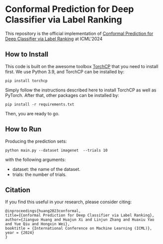 # Conformal Prediction for Deep Classifier via Label Ranking

This repository is the official implementation
of [Conformal Prediction for Deep Classifier via Label Ranking](https://arxiv.org/abs/2310.06430) at ICML'2024

## How to Install

This code is built on the awesome toolbox [TorchCP](https://github.com/ml-stat-Sustech/torchCP) that you need to install
first. We use Python 3.9, and TorchCP can be installed by:

```
pip install torchcp
```

Simply follow the instructions described here to install TorchCP as well as PyTorch. After that, other packages can be
installed by:

```
pip install -r requirements.txt
```

Then, you are ready to go.

## How to Run

Producing the prediction sets:

```
python main.py --dataset imagenet  --trials 10
```

with the following arguments:

- dataset: the name of the dataset.
- trials: the number of trials.

## Citation

If you find this useful in your research, please consider citing:

    @inproceedings{huang2023conformal,
    title={Conformal Prediction for Deep Classifier via Label Ranking},
    author={Jianguo Huang and Huajun Xi and Linjun Zhang and Huaxiu Yao and Yue Qiu and Hongxin Wei},
    booktitle = {International Conference on Machine Learning (ICML)},
    year = {2024}
    }

